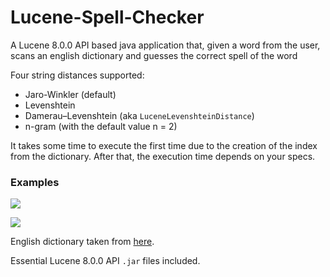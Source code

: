 # Lucene-Spell-Checker
A Lucene 8.0.0 API based java application that, given a word from the user, scans an english dictionary and guesses the correct spell of the word

Four string distances supported:
* Jaro-Winkler (default)
* Levenshtein
* Damerau–Levenshtein (aka `LuceneLevenshteinDistance`)
* n-gram (with the default value n = 2)

It takes some time to execute the first time due to the creation of the index from the dictionary. After that, the execution time depends on your specs.

### Examples
![](http://i67.tinypic.com/34i0axy.png)

![](http://i63.tinypic.com/nqxw79.png)

English dictionary taken from [here](https://github.com/Coursal/crack-a-lackin/blob/master/words.english).

Essential Lucene 8.0.0 API `.jar` files included.
